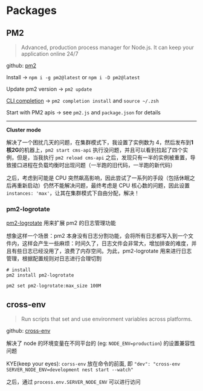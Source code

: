 # Packages

## PM2


> Advanced, production process manager for Node.js. It can keep your application online 24/7

github: [pm2](https://github.com/Unitech/pm2)

Install -> `npm i -g pm2@latest` or `npm i -D pm2@latest`

Update pm2 version -> `pm2 update`

[CLI completion](https://pm2.keymetrics.io/docs/usage/auto-completion/) -> `pm2 completion install` and `source ~/.zsh`

Start with PM2 apis -> see `pm2.js` and `package.json` for details

---
**Cluster mode**

解决了一个困扰几天的问题，在集群模式下，我设置了实例数为 4，然后发布到**1核2G**的机器上，`pm2 start cms-api` 执行没问题，并且可以看到拉起了四个实例，但是，当我执行 `pm2 reload cms-api` 之后，发现只有一半的实例被重置，导致接口进程在负载均衡时出现问题（一半跑的旧代码，一半跑的新代码）

之后，考虑到可能是 CPU 突然飙高影响，因此尝试了一系列的手段（包括休眠之后再重新启动）仍然不能解决问题，最终考虑是 CPU 核心数的问题，因此设置 `instances: 'max'`，让其在集群模式下自由分配，解决！

### pm2-logrotate

[pm2-logrotate](https://github.com/keymetrics/pm2-logrotate) 用来扩展 pm2 的日志管理功能

想象这样一个场景：pm2 本身没有日志分割功能，会将所有日志都写入到一个文件内，这样会产生一些麻烦：时间久了，日志文件会非常大，增加排查的难度，并且有些日志已经没用了，浪费了内存空间。为此，pm2-logrotate 用来进行日志管理，根据配置规则对日志进行合理切割

```shell
# install 
pm2 install pm2-logrotate

pm2 set pm2-logrotate:max_size 100M
```


## cross-env

> Run scripts that set and use environment variables across platforms.

github: [cross-env](https://github.com/kentcdodds/cross-env)

解决了 node 的环境变量在不同平台的 (eg: `NODE_ENV=production`) 的设置兼容性问题

KYE(keep your eyes): `corss-env` 放在命令的前面, 即 `"dev": "cross-env SERVER_NODE_ENV=development nest start --watch"`

之后，通过 `process.env.SERVER_NODE_ENV` 可以进行访问